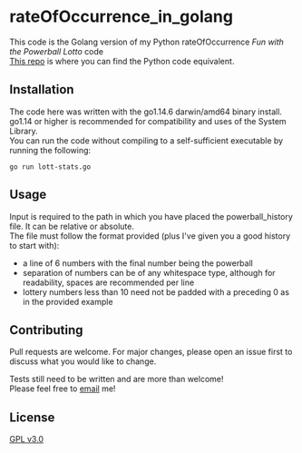# rateOfOccurrence_in_golang
This code is the Golang version of my Python rateOfOccurrence *Fun with the Powerball Lotto* code  
[This repo](https://github.com/izz-linux/rateOfOccurrence) is where you can find the Python code equivalent.  

## Installation
The code here was written with the go1.14.6 darwin/amd64 binary install.  
go1.14 or higher is recommended for compatibility and uses of the System Library.  
You can run the code without compiling to a self-sufficient executable by running the following:  
```
go run lott-stats.go
```

## Usage
Input is required to the path in which you have placed the powerball_history file.  It can be relative or absolute.  
The file must follow the format provided (plus I've given you a good history to start with):  
* a line of 6 numbers with the final number being the powerball
* separation of numbers can be of any whitespace type, although for readability, spaces are recommended per line
* lottery numbers less than 10 need not be padded with a preceding 0 as in the provided example

## Contributing
Pull requests are welcome. For major changes, please open an issue first to discuss what you would like to change.
  
  
Tests still need to be written and are more than welcome!  
Please feel free to [email](mailto:izz@izznoland.dev) me!

## License
[GPL v3.0](https://github.com/izz-linux/rateOfOccurrence/blob/master/LICENSE)